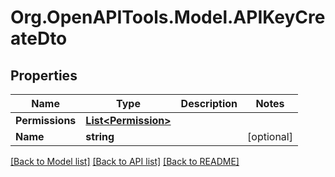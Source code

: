 # Org.OpenAPITools.Model.APIKeyCreateDto

## Properties

Name | Type | Description | Notes
------------ | ------------- | ------------- | -------------
**Permissions** | [**List&lt;Permission&gt;**](Permission.md) |  | 
**Name** | **string** |  | [optional] 

[[Back to Model list]](../../README.md#documentation-for-models) [[Back to API list]](../../README.md#documentation-for-api-endpoints) [[Back to README]](../../README.md)


